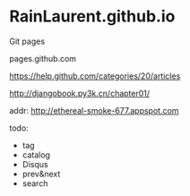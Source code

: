 RainLaurent.github.io
=====================

Git pages

pages.github.com


https://help.github.com/categories/20/articles

http://djangobook.py3k.cn/chapter01/

addr:
http://ethereal-smoke-677.appspot.com

todo:
* tag
* catalog
* Disqus
* prev&next
* search
